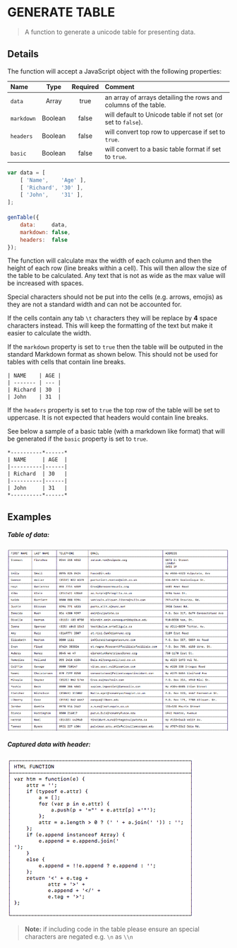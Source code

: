 # GENERATE TABLE

> A function to generate a unicode table for presenting data.

## Details

The function will accept a JavaScript object with the following properties:

| Name | Type | Required | Comment |
| :---- | :----: | :----: | :------ |
| `data` | Array | true | an array of arrays detailing the rows and columns of the table. |
| `markdown` | Boolean | false | will default to Unicode table if not set (or set to `false`). |
| `headers` | Boolean | false | will convert top row to uppercase if set to `true`. |
| `basic` | Boolean | false | will convert to a basic table format if set to `true`. |

```javascript
var data = [
    [ 'Name',    'Age' ],
    [ 'Richard', '30' ],
    [ 'John',    '31' ],
];

genTable({
    data:     data,
    markdown: false,
    headers:  false
});
```

The function will calculate max the width of each column and then the height of each row (line breaks within a cell). This will then allow the size of the table to be calculated. Any text that is not as wide as the max value will be increased with spaces.

Special characters should not be put into the cells (e.g. arrows, emojis) as they are not a standard width and can not be accounted for.

If the cells contain any tab `\t` characters they will be replace by **4** space characters instead. This will keep the formatting of the text but make it easier to calculate the width.

If the `markdown` property is set to `true` then the table will be outputed in the standard Markdown format as shown below. This should not be used for tables with cells that contain line breaks.

```
| NAME    | AGE |
| ------- | --- |
| Richard | 30  |
| John    | 31  |
```

If the `headers` property is set to `true` the top row of the table will be set to uppercase. It is not expected that headers would contain line breaks.

See below a sample of a basic table (with a markdown like format) that will be generated if the `basic` property is set to `true`.

```
*----------*------*
| NAME     | AGE  |
|----------|------|
| Richard  | 30   |
|----------|------|
| John     | 31   |
*----------*------*
```

## Examples

##### Table of data:

![sample_table_1](media/sample_table_1.png)

##### Captured data with header:

![sample_table_2](media/sample_table_2.png)

> **Note:** if including code in the table please ensure an special characters are negated e.g. `\n` as `\\n`


